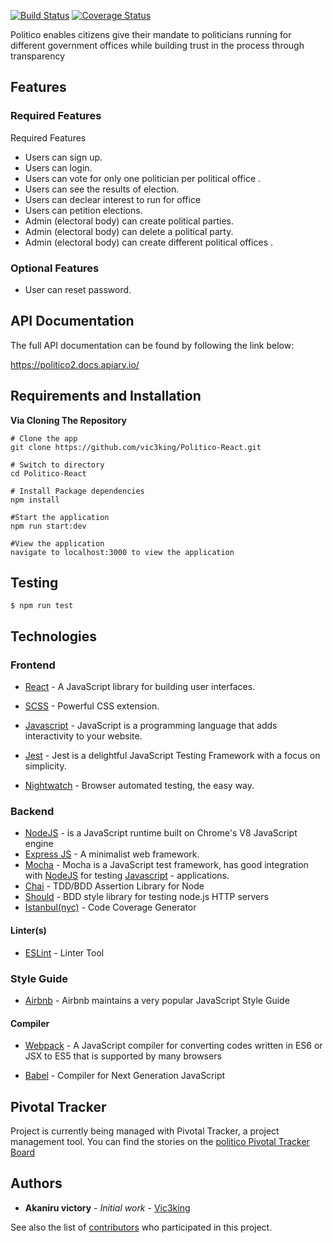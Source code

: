 [![Build Status](https://travis-ci.com/vic3king/Politico-React.svg?branch=master)](https://travis-ci.com/vic3king/Politico-React)
[![Coverage Status](https://coveralls.io/repos/github/vic3king/Politico-React/badge.svg?branch=master)](https://coveralls.io/github/vic3king/Politico-React?branch=master)

Politico enables citizens give their mandate to politicians running for different government offices while building trust in the process through transparency

## Features

### Required Features

Required Features

- Users can sign up.
- Users can login.
- Users can vote for only one politician per political office .
- Users can see the results of election.
- Users can declear interest to run for office
- Users can petition elections.
- Admin (electoral body) can create political parties.
- Admin (electoral body) can delete a political party.
- Admin (electoral body) can create different political offices .

### Optional Features

- User can reset password.

## API Documentation

The full API documentation can be found by following the link below:

https://politico2.docs.apiary.io/

## Requirements and Installation

**Via Cloning The Repository**

```
# Clone the app
git clone https://github.com/vic3king/Politico-React.git

# Switch to directory
cd Politico-React

# Install Package dependencies
npm install

#Start the application
npm run start:dev

#View the application
navigate to localhost:3000 to view the application
```

## Testing

```
$ npm run test
```

## Technologies

### Frontend

- [React](https://reactjs.org/) - A JavaScript library for building user interfaces.

- [SCSS](https://www.w3schools.com/css/default.asp) - Powerful CSS extension.

- [Javascript](https://www.javascript.com/) - JavaScript is a programming language that adds interactivity to your website.

- [Jest](https://jestjs.io/) - Jest is a delightful JavaScript Testing Framework with a focus on simplicity.

- [Nightwatch](https://nightwatchjs.org/) - Browser automated testing, the easy way.

### Backend

- [NodeJS](http://nodejs.org/en) - is a JavaScript runtime built on Chrome's V8 JavaScript engine
- [Express JS](http://express.com) - A minimalist web framework.
- [Mocha](https://mochajs.org/) - Mocha is a JavaScript test framework, has good integration with [NodeJS](nodejs.org/en) for testing [Javascript](javascript.com) - applications.
- [Chai](http://chaijs.com/) - TDD/BDD Assertion Library for Node
- [Should](https://www.chaijs.com/guide/styles/#should) - BDD style
  library for testing node.js HTTP servers
- [Istanbul(nyc)](https://istanbul.js.org/) - Code Coverage Generator

#### Linter(s)

- [ESLint](https://eslint.org/) - Linter Tool

### Style Guide

- [Airbnb](https://github.com/airbnb/javascript) - Airbnb maintains a very popular JavaScript Style Guide

#### Compiler

- [Webpack](https://webpack.js.org/) - A JavaScript compiler for converting codes written in ES6 or JSX to ES5 that is supported by many browsers

- [Babel](https://eslint.org/) - Compiler for Next Generation JavaScript

## Pivotal Tracker

Project is currently being managed with Pivotal Tracker, a project management tool. You can find the stories on the [politico Pivotal Tracker Board](https://www.pivotaltracker.com/n/projects/2238799)

## Authors

- **Akaniru victory** - _Initial work_ - [Vic3king](https://github.com/vic3king)

See also the list of [contributors](https://github.com/vic3king/politico/settings/collaboration) who participated in this project.
